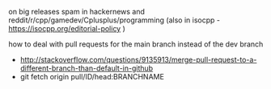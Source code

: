 on big releases spam in hackernews and reddit/r/cpp/gamedev/Cplusplus/programming (also in isocpp - https://isocpp.org/editorial-policy )

how to deal with pull requests for the main branch instead of the dev branch
- http://stackoverflow.com/questions/9135913/merge-pull-request-to-a-different-branch-than-default-in-github
- git fetch origin pull/ID/head:BRANCHNAME

